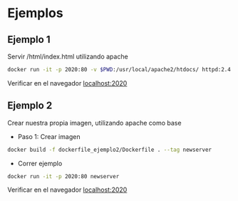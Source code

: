 # Ejemplos

## Ejemplo 1

Servir /html/index.html utilizando apache

```bash
docker run -it -p 2020:80 -v $PWD:/usr/local/apache2/htdocs/ httpd:2.4.46-alpine
```

Verificar en el navegador [localhost:2020](http://localhost:2020)

## Ejemplo 2

Crear nuestra propia imagen, utilizando apache como base

- Paso  1: Crear imagen

```bash
docker build -f dockerfile_ejemplo2/Dockerfile . --tag newserver
```

- Correr ejemplo

```bash
docker run -it -p 2020:80 newserver
```

Verificar en el navegador [localhost:2020](http://localhost:2020)
